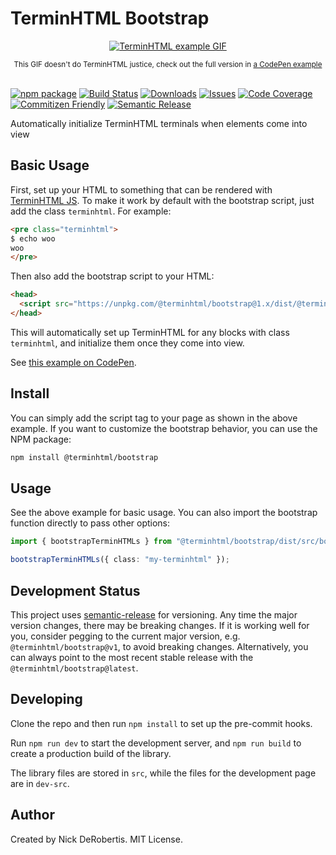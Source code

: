 # TerminHTML Bootstrap

<div align="center">
  <p align="center">
    <a href="https://nickderobertis.github.io/terminhtml/">
      <img src="https://nickderobertis.github.io/terminhtml/_static/images/demo-output.gif" alt="TerminHTML example GIF">
    </a>
  </p>
  <sub>This GIF doesn't do TerminHTML justice, check out the full version in <a href="https://codepen.io/nickderobertis/pen/mdXOGJd">a CodePen example</a></sub>
</div>
<br>

[![npm package][npm-img]][npm-url]
[![Build Status][build-img]][build-url]
[![Downloads][downloads-img]][downloads-url]
[![Issues][issues-img]][issues-url]
[![Code Coverage][codecov-img]][codecov-url]
[![Commitizen Friendly][commitizen-img]][commitizen-url]
[![Semantic Release][semantic-release-img]][semantic-release-url]

Automatically initialize TerminHTML terminals when elements come into view

## Basic Usage

First, set up your HTML to something that can be rendered with
[TerminHTML JS](https://github.com/nickderobertis/terminhtml-js). To make it work
by default with the bootstrap script, just add the class `terminhtml`. For example:

```html
<pre class="terminhtml">
$ echo woo
woo
</pre>
```

Then also add the bootstrap script to your HTML:

```html
<head>
  <script src="https://unpkg.com/@terminhtml/bootstrap@1.x/dist/@terminhtml-bootstrap.umd.js"></script>
</head>
```

This will automatically set up TerminHTML for any blocks with class `terminhtml`, and initialize them
once they come into view.

See [this example on CodePen](https://codepen.io/nickderobertis/pen/YzepOpK).

## Install

You can simply add the script tag to your page as shown in the above example. If you want to
customize the bootstrap behavior, you can use the NPM package:

```bash
npm install @terminhtml/bootstrap
```

## Usage

See the above example for basic usage. You can also import the bootstrap function directly to pass other options:

```ts
import { bootstrapTerminHTMLs } from "@terminhtml/bootstrap/dist/src/bootstrap";

bootstrapTerminHTMLs({ class: "my-terminhtml" });
```

## Development Status

This project uses [semantic-release](https://github.com/semantic-release/semantic-release) for versioning.
Any time the major version changes, there may be breaking changes. If it is working well for you, consider
pegging to the current major version, e.g. `@terminhtml/bootstrap@v1`, to avoid breaking changes. Alternatively,
you can always point to the most recent stable release with the `@terminhtml/bootstrap@latest`.

## Developing

Clone the repo and then run `npm install` to set up the pre-commit hooks.

Run `npm run dev` to start the development server, and `npm run build` to create a production build
of the library.

The library files are stored in `src`, while the files for the development page are in `dev-src`.

## Author

Created by Nick DeRobertis. MIT License.

[build-img]: https://github.com/nickderobertis/terminhtml-bootstrap/actions/workflows/release.yml/badge.svg
[build-url]: https://github.com/nickderobertis/terminhtml-bootstrap/actions/workflows/release.yml
[downloads-img]: https://img.shields.io/npm/dt/@terminhtml/bootstrap
[downloads-url]: https://www.npmtrends.com/@terminhtml/bootstrap
[npm-img]: https://img.shields.io/npm/v/@terminhtml/bootstrap
[npm-url]: https://www.npmjs.com/package/@terminhtml/bootstrap
[issues-img]: https://img.shields.io/github/issues/nickderobertis/terminhtml-bootstrap
[issues-url]: https://github.com/nickderobertis/terminhtml-bootstrap/issues
[codecov-img]: https://codecov.io/gh/nickderobertis/terminhtml-bootstrap/branch/main/graph/badge.svg
[codecov-url]: https://codecov.io/gh/nickderobertis/terminhtml-bootstrap
[semantic-release-img]: https://img.shields.io/badge/%20%20%F0%9F%93%A6%F0%9F%9A%80-semantic--release-e10079.svg
[semantic-release-url]: https://github.com/semantic-release/semantic-release
[commitizen-img]: https://img.shields.io/badge/commitizen-friendly-brightgreen.svg
[commitizen-url]: http://commitizen.github.io/cz-cli/
